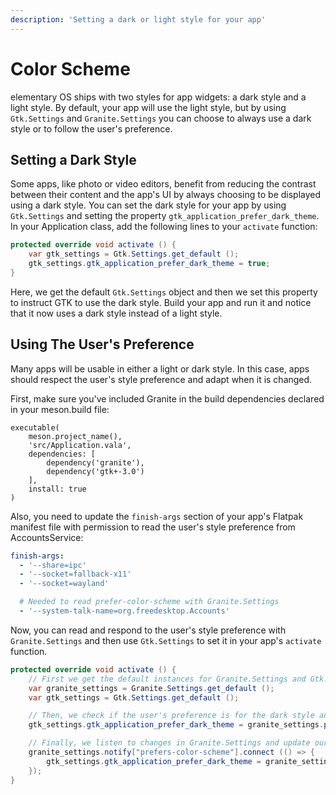 ```yaml
---
description: 'Setting a dark or light style for your app'
---
```


# Color Scheme

elementary OS ships with two styles for app widgets: a dark style and a light style. By default, your app will use the light style, but by using `Gtk.Settings` and `Granite.Settings` you can choose to always use a dark style or to follow the user's preference.

## Setting a Dark Style

Some apps, like photo or video editors, benefit from reducing the contrast between their content and the app's UI by always choosing to be displayed using a dark style. You can set the dark style for your app by using `Gtk.Settings` and setting the property `gtk_application_prefer_dark_theme`. In your Application class, add the following lines to your `activate` function:

```csharp
protected override void activate () {
    var gtk_settings = Gtk.Settings.get_default ();
    gtk_settings.gtk_application_prefer_dark_theme = true;
}
```

Here, we get the default `Gtk.Settings` object and then we set this property to instruct GTK to use the dark style. Build your app and run it and notice that it now uses a dark style instead of a light style.

## Using The User's Preference

Many apps will be usable in either a light or dark style. In this case, apps should respect the user's style preference and adapt when it is changed.

First, make sure you've included Granite in the build dependencies declared in your meson.build file:

```text
executable(
    meson.project_name(),
    'src/Application.vala',
    dependencies: [
        dependency('granite'),
        dependency('gtk+-3.0')
    ],
    install: true
)
```

Also, you need to update the `finish-args` section of your app's Flatpak manifest file with permission to read the user's style preference from AccountsService:

```yaml
finish-args:
  - '--share=ipc'
  - '--socket=fallback-x11'
  - '--socket=wayland'

  # Needed to read prefer-color-scheme with Granite.Settings
  - '--system-talk-name=org.freedesktop.Accounts'
```

Now, you can read and respond to the user's style preference with `Granite.Settings` and then use `Gtk.Settings` to set it in your app's `activate` function.

```csharp
protected override void activate () {
    // First we get the default instances for Granite.Settings and Gtk.Settings
    var granite_settings = Granite.Settings.get_default ();
    var gtk_settings = Gtk.Settings.get_default ();

    // Then, we check if the user's preference is for the dark style and set it if it is
    gtk_settings.gtk_application_prefer_dark_theme = granite_settings.prefers_color_scheme == Granite.Settings.ColorScheme.DARK;

    // Finally, we listen to changes in Granite.Settings and update our app if the user changes their preference
    granite_settings.notify["prefers-color-scheme"].connect (() => {
        gtk_settings.gtk_application_prefer_dark_theme = granite_settings.prefers_color_scheme == Granite.Settings.ColorScheme.DARK;
    });
}
```

